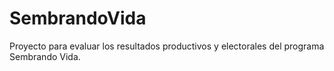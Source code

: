 # SembrandoVida
Proyecto para evaluar los resultados productivos y electorales del programa Sembrando Vida.
